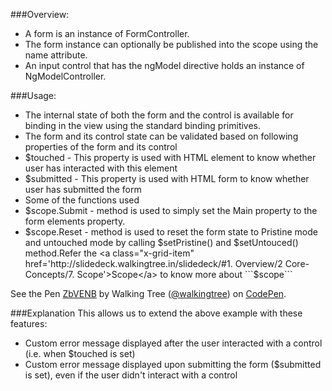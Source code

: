 ###Overview:
* A form is an instance of FormController.
*	The form instance can optionally be published into the scope using the name  attribute.
*	An input control that has the ngModel directive holds an instance of  NgModelController. 

###Usage:
*	The  internal state of both the form and the control is available for binding in the view using the standard binding primitives.
*	The form and its control state can be validated based on following properties of the form and its control
*	$touched - This property is used with HTML element to know whether user  	has interacted with this element
*	$submitted - This property is used with HTML form to know whether user has submitted the form
*	Some of the functions used
*	$scope.Submit - method is used to simply set the Main property to the form elements property.
*	$scope.Reset - method is used to reset the form state to Pristine mode and untouched  mode by calling $setPristine() and $setUntouced() method.Refer the <a class="x-grid-item"  href='http://slidedeck.walkingtree.in/slidedeck/#1. Overview/2 Core-Concepts/7. Scope'>Scope</a> to know more about ```$scope```


<p data-height="268" data-theme-id="0" data-slug-hash="ZbVENB" data-default-tab="result" data-user="walkingtree" class='codepen'>See the Pen <a href='http://codepen.io/walkingtree/pen/ZbVENB/'>ZbVENB</a> by Walking Tree (<a href='http://codepen.io/walkingtree'>@walkingtree</a>) on <a href='http://codepen.io'>CodePen</a>.</p>
<script async src="//assets.codepen.io/assets/embed/ei.js"></script>

###Explanation
This allows us to extend the above example with these features:
* Custom error message displayed after the user interacted with a control (i.e. when $touched is set)
* Custom error message displayed upon submitting the form ($submitted is set), even if the user didn't interact with a control

